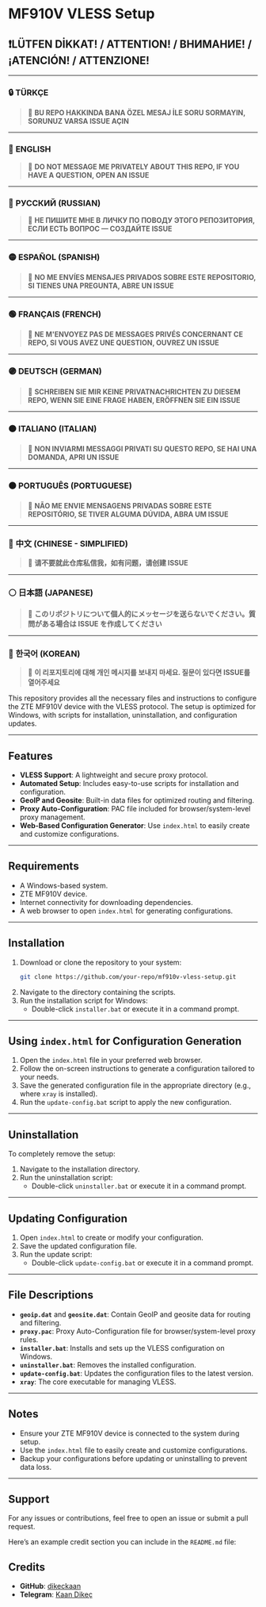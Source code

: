 # MF910V VLESS Setup

## ❗️LÜTFEN DİKKAT! / ATTENTION! / ВНИМАНИЕ! / ¡ATENCIÓN! / ATTENZIONE!

---

### 🔒 **TÜRKÇE**
> 🛑 **BU REPO HAKKINDA BANA ÖZEL MESAJ İLE SORU SORMAYIN, SORUNUZ VARSA ISSUE AÇIN**

---

### 🔵 **ENGLISH**
> 🛑 **DO NOT MESSAGE ME PRIVATELY ABOUT THIS REPO, IF YOU HAVE A QUESTION, OPEN AN ISSUE**

---

### 🔴 **РУССКИЙ (RUSSIAN)**
> 🛑 **НЕ ПИШИТЕ МНЕ В ЛИЧКУ ПО ПОВОДУ ЭТОГО РЕПОЗИТОРИЯ, ЕСЛИ ЕСТЬ ВОПРОС — СОЗДАЙТЕ ISSUE**

---

### 🟡 **ESPAÑOL (SPANISH)**
> 🛑 **NO ME ENVÍES MENSAJES PRIVADOS SOBRE ESTE REPOSITORIO, SI TIENES UNA PREGUNTA, ABRE UN ISSUE**

---

### 🟢 **FRANÇAIS (FRENCH)**
> 🛑 **NE M'ENVOYEZ PAS DE MESSAGES PRIVÉS CONCERNANT CE REPO, SI VOUS AVEZ UNE QUESTION, OUVREZ UN ISSUE**

---

### 🟣 **DEUTSCH (GERMAN)**
> 🛑 **SCHREIBEN SIE MIR KEINE PRIVATNACHRICHTEN ZU DIESEM REPO, WENN SIE EINE FRAGE HABEN, ERÖFFNEN SIE EIN ISSUE**

---

### 🟠 **ITALIANO (ITALIAN)**
> 🛑 **NON INVIARMI MESSAGGI PRIVATI SU QUESTO REPO, SE HAI UNA DOMANDA, APRI UN ISSUE**

---

### ⚫ **PORTUGUÊS (PORTUGUESE)**
> 🛑 **NÃO ME ENVIE MENSAGENS PRIVADAS SOBRE ESTE REPOSITÓRIO, SE TIVER ALGUMA DÚVIDA, ABRA UM ISSUE**

---

### 🔘 **中文 (CHINESE - SIMPLIFIED)**
> 🛑 **请不要就此仓库私信我，如有问题，请创建 ISSUE**

---

### ⚪ **日本語 (JAPANESE)**
> 🛑 **このリポジトリについて個人的にメッセージを送らないでください。質問がある場合は ISSUE を作成してください**

---

### 🧿 **한국어 (KOREAN)**
> 🛑 **이 리포지토리에 대해 개인 메시지를 보내지 마세요. 질문이 있다면 ISSUE를 열어주세요**


This repository provides all the necessary files and instructions to configure the ZTE MF910V device with the VLESS protocol. The setup is optimized for Windows, with scripts for installation, uninstallation, and configuration updates.

---

## Features

- **VLESS Support**: A lightweight and secure proxy protocol.
- **Automated Setup**: Includes easy-to-use scripts for installation and configuration.
- **GeoIP and Geosite**: Built-in data files for optimized routing and filtering.
- **Proxy Auto-Configuration**: PAC file included for browser/system-level proxy management.
- **Web-Based Configuration Generator**: Use `index.html` to easily create and customize configurations.

---

## Requirements

- A Windows-based system.
- ZTE MF910V device.
- Internet connectivity for downloading dependencies.
- A web browser to open `index.html` for generating configurations.

---

## Installation

1. Download or clone the repository to your system:
   ```bash
   git clone https://github.com/your-repo/mf910v-vless-setup.git
   ```
2. Navigate to the directory containing the scripts.
3. Run the installation script for Windows:
   - Double-click `installer.bat` or execute it in a command prompt.

---

## Using `index.html` for Configuration Generation

1. Open the `index.html` file in your preferred web browser.
2. Follow the on-screen instructions to generate a configuration tailored to your needs.
3. Save the generated configuration file in the appropriate directory (e.g., where `xray` is installed).
4. Run the `update-config.bat` script to apply the new configuration.

---

## Uninstallation

To completely remove the setup:
1. Navigate to the installation directory.
2. Run the uninstallation script:
   - Double-click `uninstaller.bat` or execute it in a command prompt.

---

## Updating Configuration

1. Open `index.html` to create or modify your configuration.
2. Save the updated configuration file.
3. Run the update script:
   - Double-click `update-config.bat` or execute it in a command prompt.

---

## File Descriptions

- **`geoip.dat`** and **`geosite.dat`**: Contain GeoIP and geosite data for routing and filtering.
- **`proxy.pac`**: Proxy Auto-Configuration file for browser/system-level proxy rules.
- **`installer.bat`**: Installs and sets up the VLESS configuration on Windows.
- **`uninstaller.bat`**: Removes the installed configuration.
- **`update-config.bat`**: Updates the configuration files to the latest version.
- **`xray`**: The core executable for managing VLESS.

---

## Notes

- Ensure your ZTE MF910V device is connected to the system during setup.
- Use the `index.html` file to easily create and customize configurations.
- Backup your configurations before updating or uninstalling to prevent data loss.

---

## Support

For any issues or contributions, feel free to open an issue or submit a pull request.

Here’s an example credit section you can include in the `README.md` file:


## Credits

- **GitHub**: [dikeckaan](https://github.com/dikeckaan)  
- **Telegram**: [Kaan Dikeç](https://t.me/kaandikec)  

